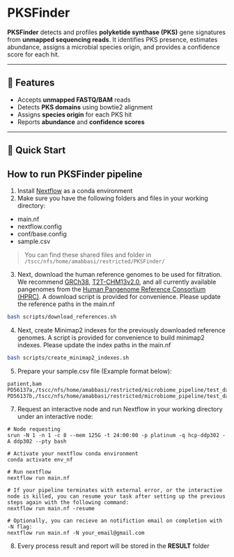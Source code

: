 # PKSFinder

**PKSFinder** detects and profiles **polyketide synthase (PKS)** gene signatures from **unmapped sequencing reads**. It identifies PKS presence, estimates abundance, assigns a microbial species origin, and provides a confidence score for each hit.

---

## 🔧 Features

- Accepts **unmapped FASTQ/BAM** reads
- Detects **PKS domains** using bowtie2 alignment
- Assigns **species origin** for each PKS hit
- Reports **abundance** and **confidence scores**

---

## 🚀 Quick Start

## How to run PKSFinder pipeline
1. Install [Nextflow](https://www.nextflow.io/docs/latest/install.html) as a conda environment
2. Make sure you have the following folders and files in your working directory:
  - main.nf
  - nextflow.config
  - conf/base.config
  - sample.csv

  > You can find these shared files and folder in `/tscc/nfs/home/amabbasi/restricted/PKSFinder/`

3. Next, download the human reference genomes to be used for filtration. We recommend [GRCh38](https://www.ncbi.nlm.nih.gov/datasets/genome/GCF_000001405.26/), [T2T-CHM13v2.0](https://www.ncbi.nlm.nih.gov/datasets/genome/GCF_009914755.1/), and all currently available pangenomes from the [Human Pangenome Reference Consortium (HPRC)](https://humanpangenome.org). A download script is provided for convenience. Please update the reference paths in the main.nf
```bash
bash scripts/download_references.sh
```

4. Next, create Minimap2 indexes for the previously downloaded reference genomes. A script is provided for convenience to build minimap2 indexes. Please update the index paths in the main.nf
```bash
bash scripts/create_minimap2_indexes.sh
```

5. Prepare your sample.csv file (Example format below):
```
patient,bam
PD56137a,/tscc/nfs/home/amabbasi/restricted/microbiome_pipeline/test_data/PD56137a.unmapped.viral.bam
PD56137b,/tscc/nfs/home/amabbasi/restricted/microbiome_pipeline/test_data/PD56137b.unmapped.viral.bam
```

7. Request an interactive node and run Nextflow in your working directory under an interactive node:

```
# Node requesting
srun -N 1 -n 1 -c 8 --mem 125G -t 24:00:00 -p platinum -q hcp-ddp302 -A ddp302 --pty bash

# Activate your nextflow conda environment
conda activate env_nf

# Run nextflow
nextflow run main.nf

# If your pipeline terminates with external error, or the interactive node is killed, you can resume your task after setting up the previous steps again with the following command:
nextflow run main.nf -resume

# Optionally, you can recieve an notifiction email on completion with -N flag:
nextflow run main.nf -N your_email@gmail.com
```
8. Every process result and report will be stored in the **RESULT** folder
